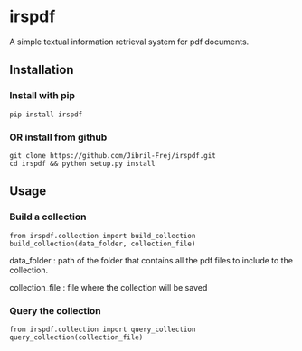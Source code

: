 # irspdf
A simple textual information retrieval system for pdf documents.

## Installation

### Install with pip
```
pip install irspdf
```

### OR install from github
```
git clone https://github.com/Jibril-Frej/irspdf.git
cd irspdf && python setup.py install
```

## Usage

### Build a collection

```
from irspdf.collection import build_collection
build_collection(data_folder, collection_file)
```
data_folder : path of the folder that contains all the pdf files to include to the collection.

collection_file : file where the collection will be saved

### Query the collection

```
from irspdf.collection import query_collection
query_collection(collection_file)
```
